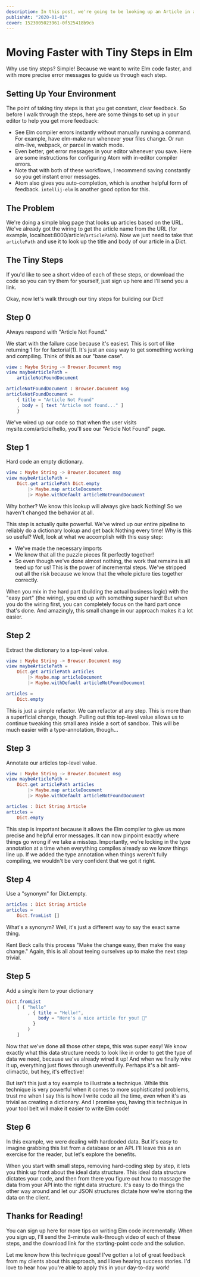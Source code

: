 ```yaml
---
description: In this post, we're going to be looking up an Article in an Elm Dict, using the tiniest steps possible.
publishAt: "2020-01-01"
cover: 1523005023961-0f525418b9cb
---
```


# Moving Faster with Tiny Steps in Elm

Why use tiny steps? Simple! Because we want to write Elm code faster, and with more precise error messages to guide us through each step.

## Setting Up Your Environment

The point of taking tiny steps is that you get constant, clear feedback. So before I walk through the steps, here are some things to set up in your editor to help you get more feedback:

- See Elm compiler errors instantly without manually running a command. For example, have elm-make run whenever your files change. Or run elm-live, webpack, or parcel in watch mode.
- Even better, get error messages in your editor whenever you save. Here are some instructions for configuring Atom with in-editor compiler errors.
- Note that with both of these workflows, I recommend saving constantly so you get instant error messages.
- Atom also gives you auto-completion, which is another helpful form of feedback. `intellij-elm` is another good option for this.

## The Problem

We're doing a simple blog page that looks up articles based on the URL. We've already got the wiring to get the article name from the URL (for example, localhost:8000/article/`articlePath`). Now we just need to take that `articlePath` and use it to look up the title and body of our article in a Dict.

## The Tiny Steps

If you'd like to see a short video of each of these steps, or download the code so you can try them for yourself, just sign up here and I'll send you a link.

Okay, now let's walk through our tiny steps for building our Dict!

## Step 0

Always respond with "Article Not Found."

We start with the failure case because it's easiest. This is sort of like returning 1 for for factorial(1). It's just an easy way to get something working and compiling. Think of this as our "base case".

```elm
view : Maybe String -> Browser.Document msg
view maybeArticlePath =
    articleNotFoundDocument

articleNotFoundDocument : Browser.Document msg
articleNotFoundDocument =
    { title = "Article Not Found"
    , body = [ text "Article not found..." ]
    }
```

We've wired up our code so that when the user visits mysite.com/article/hello, you'll see our "Article Not Found" page.

## Step 1

Hard code an empty dictionary.

```elm
view : Maybe String -> Browser.Document msg
view maybeArticlePath =
    Dict.get articlePath Dict.empty
        |> Maybe.map articleDocument
        |> Maybe.withDefault articleNotFoundDocument
```

Why bother? We know this lookup will always give back Nothing! So we haven't changed the behavior at all.

This step is actually quite powerful. We've wired up our entire pipeline to reliably do a dictionary lookup and get back Nothing every time! Why is this so useful? Well, look at what we accomplish with this easy step:

- We've made the necessary imports
- We know that all the puzzle pieces fit perfectly together!
- So even though we've done almost nothing, the work that remains is all teed up for us! This is the power of incremental steps. We've stripped out all the risk because we know that the whole picture ties together correctly.

When you mix in the hard part (building the actual business logic) with the "easy part" (the wiring), you end up with something super hard! But when you do the wiring first, you can completely focus on the hard part once that's done. And amazingly, this small change in our approach makes it a lot easier.

## Step 2

Extract the dictionary to a top-level value.

```elm
view : Maybe String -> Browser.Document msg
view maybeArticlePath =
    Dict.get articlePath articles
        |> Maybe.map articleDocument
        |> Maybe.withDefault articleNotFoundDocument

articles =
    Dict.empty
```

This is just a simple refactor. We can refactor at any step. This is more than a superficial change, though. Pulling out this top-level value allows us to continue tweaking this small area inside a sort of sandbox. This will be much easier with a type-annotation, though…

## Step 3

Annotate our articles top-level value.

```elm
view : Maybe String -> Browser.Document msg
view maybeArticlePath =
    Dict.get articlePath articles
        |> Maybe.map articleDocument
        |> Maybe.withDefault articleNotFoundDocument

articles : Dict String Article
articles =
    Dict.empty
```

This step is important because it allows the Elm compiler to give us more precise and helpful error messages. It can now pinpoint exactly where things go wrong if we take a misstep. Importantly, we're locking in the type annotation at a time when everything compiles already so we know things line up. If we added the type annotation when things weren't fully compiling, we wouldn't be very confident that we got it right.

## Step 4

Use a "synonym" for Dict.empty.

```elm
articles : Dict String Article
articles =
    Dict.fromList []
```

What's a synonym? Well, it's just a different way to say the exact same thing.

Kent Beck calls this process "Make the change easy, then make the easy change." Again, this is all about teeing ourselves up to make the next step trivial.

## Step 5

Add a single item to your dictionary

```elm
Dict.fromList
    [ ( "hello"
        , { title = "Hello!",
            body = "Here's a nice article for you! 🎉"
          }
        )
    ]
```

Now that we've done all those other steps, this was super easy! We know exactly what this data structure needs to look like in order to get the type of data we need, because we've already wired it up! And when we finally wire it up, everything just flows through uneventfully. Perhaps it's a bit anti-climactic, but hey, it's effective!

But isn't this just a toy example to illustrate a technique. While this technique is very powerful when it comes to more sophisticated problems, trust me when I say this is how I write code all the time, even when it's as trivial as creating a dictionary. And I promise you, having this technique in your tool belt will make it easier to write Elm code!

## Step 6

In this example, we were dealing with hardcoded data. But it's easy to imagine grabbing this list from a database or an API. I'll leave this as an exercise for the reader, but let's explore the benefits.

When you start with small steps, removing hard-coding step by step, it lets you think up front about the ideal data structure. This ideal data structure dictates your code, and then from there you figure out how to massage the data from your API into the right data structure. It's easy to do things the other way around and let our JSON structures dictate how we're storing the data on the client.

## Thanks for Reading!

You can sign up here for more tips on writing Elm code incrementally. When you sign up, I'll send the 3-minute walk-through video of each of these steps, and the download link for the starting-point code and the solution.

Let me know how this technique goes! I've gotten a lot of great feedback from my clients about this approach, and I love hearing success stories. I'd love to hear how you're able to apply this in your day-to-day work!
